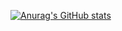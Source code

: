[![Anurag's GitHub stats](https://github-readme-stats.vercel.app/api?username=ctrlraul&show_icons=true&theme=github_dark)](https://github.com/anuraghazra/github-readme-stats)
